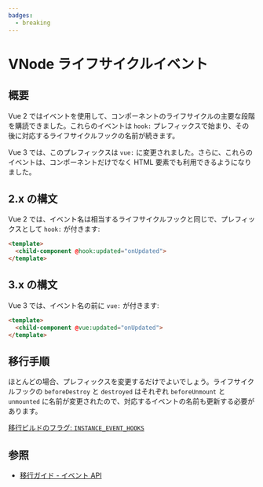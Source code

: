 ```yaml
---
badges:
  - breaking
---
```


# VNode ライフサイクルイベント <MigrationBadges :badges="$frontmatter.badges" />

## 概要

Vue 2 ではイベントを使用して、コンポーネントのライフサイクルの主要な段階を購読できました。これらのイベントは `hook:` プレフィックスで始まり、その後に対応するライフサイクルフックの名前が続きます。

Vue 3 では、このプレフィックスは `vue:` に変更されました。さらに、これらのイベントは、コンポーネントだけでなく HTML 要素でも利用できるようになりました。

## 2.x の構文

Vue 2 では、イベント名は相当するライフサイクルフックと同じで、プレフィックスとして `hook:` が付きます:

```html
<template>
  <child-component @hook:updated="onUpdated">
</template>
```

## 3.x の構文

Vue 3 では、イベント名の前に `vue:` が付きます:

```html
<template>
  <child-component @vue:updated="onUpdated">
</template>
```

## 移行手順

ほとんどの場合、プレフィックスを変更するだけでよいでしょう。ライフサイクルフックの `beforeDestroy` と `destroyed` はそれぞれ `beforeUnmount` と `unmounted` に名前が変更されたので、対応するイベントの名前も更新する必要があります。

[移行ビルドのフラグ: `INSTANCE_EVENT_HOOKS`](../migration-build.html#compat-configuration)

## 参照

- [移行ガイド - イベント API](./events-api.html)
